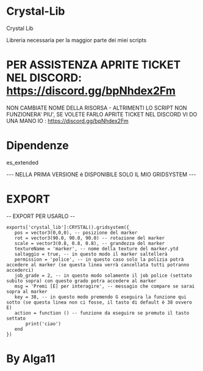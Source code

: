 # Crystal-Lib
Crystal Lib

Libreria necessaria per la maggior parte dei miei scripts

# PER ASSISTENZA APRITE TICKET NEL DISCORD: https://discord.gg/bpNhdex2Fm

NON CAMBIATE NOME DELLA RISORSA - ALTRIMENTI LO SCRIPT NON FUNZIONERA' PIU', SE VOLETE FARLO APRITE TICKET NEL DISCORD VI DO UNA MANO IO : https://discord.gg/bpNhdex2Fm

# Dipendenze

es_extended

--- NELLA PRIMA VERSIONE è DISPONIBILE SOLO IL MIO GRIDSYSTEM ---

# EXPORT

-- EXPORT PER USARLO --
 ```
exports['crystal_lib']:CRYSTAL().gridsystem({ 
    pos = vector3(0,0,0), -- posizione del marker
    rot = vector3(90.0, 90.0, 90.0) -- rotazione del marker
    scale = vector3(0.8, 0.8, 0.8), -- grandezza del marker
    textureName = 'marker', -- nome della texture del marker.ytd
    saltaggio = true, -- in questo modo il marker saltellerà
    permission = 'police', -- in questo caso solo la polizia potrà accedere al marker (se questa linea verrà cancellata tutti potranno accederci)
    job_grade = 2, -- in questo modo solamente il job police (settato subito sopra) con questo grado potra accedere al marker
    msg = 'Premi [E] per interagire', -- messagio che compare se sarai sopra al marker
    key = 38, -- in questo modo premendo G eseguira la funzione qui sotto (se questa linea non ci fosse, il tasto di default è 38 ovvero E)
    action = function () -- funzione da eseguire se premuto il tasto settato
        print('ciao')
    end
})
 ```
# By Alga11
